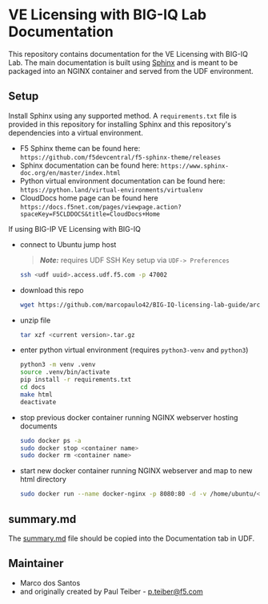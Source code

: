 # VE Licensing with BIG-IQ Lab Documentation

This repository contains documentation for the VE Licensing with BIG-IQ Lab. The main documentation is built using
[Sphinx](https://www.sphinx-doc.org/en/master/index.html) and is meant to be packaged into an NGINX container
and served from the UDF environment.

## Setup

Install Sphinx using any supported method. A `requirements.txt` file is provided in this repository for installing
Sphinx and this repository's dependencies into a virtual environment.

 - F5 Sphinx theme can be found here: `https://github.com/f5devcentral/f5-sphinx-theme/releases`
 - Sphinx documentation can be found here: `https://www.sphinx-doc.org/en/master/index.html`
 - Python virtual environment documentation can be found here: `https://python.land/virtual-environments/virtualenv`
 - CloudDocs home page can be found here `https://docs.f5net.com/pages/viewpage.action?spaceKey=F5CLDDOCS&title=CloudDocs+Home`

If using BIG-IP VE Licensing with BIG-IQ
 - connect to Ubuntu jump host
   > **_Note:_** requires UDF SSH Key setup via `UDF-> Preferences`
   ```bash
   ssh <udf uuid>.access.udf.f5.com -p 47002
   ```
 - download this repo
   ```bash
   wget https://github.com/marcopaulo42/BIG-IQ-licensing-lab-guide/archive/refs/tags/<current version>.tar.gz
   ```
 - unzip file
   ```bash
   tar xzf <current version>.tar.gz
   ```
 - enter python virtual environment (requires `python3-venv` and `python3`)
   ```bash
   python3 -m venv .venv
   source .venv/bin/activate
   pip install -r requirements.txt
   cd docs
   make html
   deactivate
    ```
 - stop previous docker container running NGINX webserver hosting documents
   ```bash
   sudo docker ps -a
   sudo docker stop <container name>
   sudo docker rm <container name>
   ```
 - start new docker container running NGINX webserver and map to new html directory
   ```bash
   sudo docker run --name docker-nginx -p 8080:80 -d -v /home/ubuntu/<BIG-IQ-licensing-lab-guide path>/docs/_build/html:/usr/share/nginx/html nginx
   ```

## summary.md

The [summary.md](summary.md) file should be copied into the Documentation tab in UDF.

## Maintainer

* Marco dos Santos
* and originally created by Paul Teiber - <p.teiber@f5.com>

